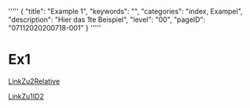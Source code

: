 '''''
{
"title": "Example 1",
"keywords": "",
"categories": "index, Exampel",
"description": "Hier das 1te Beispiel",
"level": "00",
"pageID": "07112020200718-001"
}
'''''

# Ex1

[LinkZu2Relative](./ExampleFile2.md)

[LinkZu1ID2](20201101-0600-Ex2)